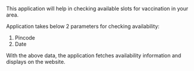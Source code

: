 This application will help in checking available slots for vaccination in your area.

Application takes below 2 parameters for checking availability:
1. Pincode
2. Date

With the above data, the application fetches availability information and displays on the website.
